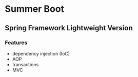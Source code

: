 # Summer Boot
## Spring Framework Lightweight Version
### Features
- dependency injection (IoC)
- AOP
- transactions
- MVC